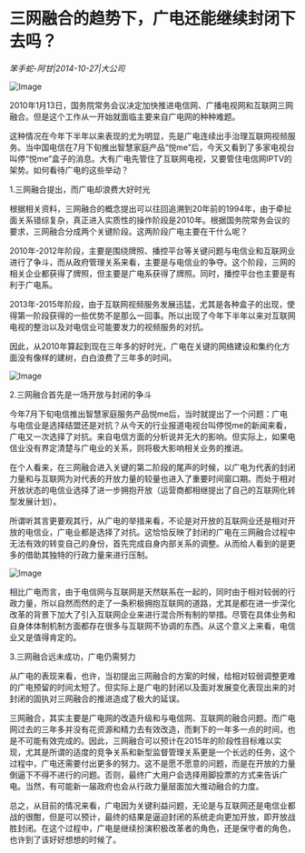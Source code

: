 # 三网融合的趋势下，广电还能继续封闭下去吗？

*笨手蛇-阿甘|2014-10-27|大公司*

![Image](http://p2.pstatp.com/large/pgc-image/152152902302773eec07b3f)

2010年1月13日，国务院常务会议决定加快推进电信网、广播电视网和互联网三网融合。但是这个工作从一开始就面临主要来自广电网的种种难题。

这种情况在今年下半年以来表现的尤为明显，先是广电连续出手治理互联网视频服务。当中国电信在7月下旬推出智慧家庭产品“悦me”后，今天又看到了多家电视台叫停“悦me”盒子的消息。大有广电先管住了互联网电视，又要管住电信网IPTV的架势。如何看待广电的这些举动？

1.三网融合提出，而广电却浪费大好时光

根据相关资料，三网融合的概念提出可以往回追溯到20年前的1994年，由于牵扯面关系错综复杂，真正进入实质性的操作阶段是2010年。根据国务院常务会议的要求，三网融合分成两个关键阶段。这两阶段广电主要在干什么呢？

2010年-2012年阶段，主要是围绕牌照、播控平台等关键问题与电信业和互联网业进行了争斗，而从政府管理关系来看，主要是与电信业的争夺。这个阶段，三网的相关企业都获得了牌照，但主要是广电系获得了牌照。同时，播控平台也主要是有利于广电系。

2013年-2015年阶段，由于互联网视频服务发展迅猛，尤其是各种盒子的出现，使得第一阶段获得的一些优势不是那么一回事。所以出现了今年下半年以来对互联网电视的整治以及对电信业可能要发力的视频服务的对抗。

因此，从2010年算起到现在三年多的好时光，广电在关键的网络建设和集约化方面没有像样的建树，白白浪费了三年多的时间。

![Image](http://p2.pstatp.com/large/pgc-image/1521529023060ae7a45890d)

2.三网融合首先是一场开放与封闭的争斗

今年7月下旬电信推出智慧家庭服务产品悦me后，当时就提出了一个问题：广电与电信业是选择结盟还是对抗？从今天的行业报道电视台叫停悦me的新闻来看，广电又一次选择了对抗。来自电信方面的分析说并无大的影响。但实际上，如果电信业没有界定清楚与广电业的关系，则将极大影响相关业务的推进。

在个人看来，在三网融合进入关键的第二阶段的尾声的时候，以广电为代表的封闭力量和与互联网为对代表的开放力量的较量也进入了重要时间窗口期。而处于相对开放状态的电信业选择了进一步拥抱开放（运营商都相继提出了自己的互联网化转型发展计划）。

所谓听其言更要观其行，从广电的举措来看，不论是对开放的互联网业还是相对开放的电信业，广电业都是选择了对抗。这恰恰反映了封闭的广电在三网融合过程中无法有效的转变自己的身份，首先完成自身内部关系的调整。从而给人看到的是更多的借助其独特的行政力量来进行压制。

![Image](http://p2.pstatp.com/large/pgc-image/1521529023130f547fa96bd)

相比广电而言，由于电信网与互联网是天然联系在一起的，同时由于相对较弱的行政力量，所以自然而然的走了一条积极拥抱互联网的道路，尤其是都在进一步深化改革的背景下加大了引入互联网企业来进行混合所有制的举措。尽管在具体业务和自身体体制机制方面都存在很多与互联网不协调的东西。从这个意义上来看，电信业又是值得肯定的。

3.三网融合远未成功，广电仍需努力

从广电的表现来看，也许，当初提出三网融合的方案的时候，给相对较弱调整更难的广电预留的时间太短了。但实际上是广电的封闭以及面对发展变化表现出来的对封闭的固执对三网融合的推进造成了极大的延误。

三网融合，其实主要是广电网的改造升级和与电信网、互联网的融合问题。而广电网过去的三年多并没有花资源和精力去有效改造，而剩下的一年多一点的时间，也是不可能有效完成的。因此，三网融合可以预计在2015年的阶段性目标难以实现，尤其是所谓的适度的竞争关系和新型监督管理关系更是一个长远的任务，这个过程中，广电还需要付出更多的努力。这不是愿不愿意的问题，而是在开放的力量倒逼下不得不进行的问题。否则，最终广大用户会选择用脚投票的方式来告诉广电。当然，有可能新一届政府也会从行政力量层面加大推动融合的力度。

总之，从目前的情况来看，广电因为关键利益问题，无论是与互联网还是电信业都战的很酣，但是可以预计，最终的结果是逼迫封闭的系统走向更加开放，即开放战胜封闭。在这个过程中，广电是继续扮演积极改革者的角色，还是保守者的角色，也许到了该好好想想的时候了。

